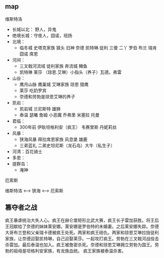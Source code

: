 ## map
维斯特洛
- 长城以北： 野人，异鬼
- 绝境长城：守夜人，囧诺，班扬
- 北境：
	- 临冬城 史塔克家族 狼头 旧神 奈德 凯特琳.徒利 三傻 二丫 罗伯 布兰 瑞肯 囧诺 席恩
- 河间： 
	- 三叉戟河流域 徒利家族 奔流城 鳟鱼 
	- 凯特琳 莱莎 （琼恩.艾琳）小指头（养子）瓦德。弗雷
- 山谷：
	- 鹰月山脉 鹰巢城 艾琳家族 琼恩 猎鹰 
	- 莱莎 吃奶罗宾
	- 奈德和劳勃是琼恩艾琳的养子
- 凯岩：
	- 凯岩城 兰尼斯特 雄狮
	-  泰温 瑟曦 詹姆 小恶魔 乔弗里 米塞拉 托曼
- 君临：
	- 300年前 伊耿坦格利安（疯王） 韦赛里斯 丹妮莉丝
- 风暴：
	- 狭海风暴 拜拉席恩家族 风息堡 雄鹿 
	- 三弟蓝礼 二弟史坦尼斯（龙石岛）大牛（私生子）
- 河湾：百花骑士
- 多恩：
- 提群岛：
	- 淹神

厄索斯

维斯特洛 <--> 狭海 <--> 厄索斯


## 篡夺者之战
疯王暴虐统治大失人心。疯王在赫仑堡矩形比武大赛，疯王长子雷加获胜。将王后王冠献给了奈德的妹妹莱安娜。莱安娜是罗伯特的未婚妻。之后莱安娜失踪。奈德大哥布兰登和父亲瑞卡德被疯王处死。两家和疯王结仇。两家和琼恩艾琳拉拢徒利家族，让奈德迎娶凯特琳，自己迎娶莱莎。一起攻打疯王。劳勃在三叉戟河战役击杀雷加。最后泰温也加入。疯王被詹密杀死。奈德和琼恩艾琳拥立劳勃为国王。劳勃的祖母是坦格利安家族，有龙族血统。
疯王家族被泰温杀害。